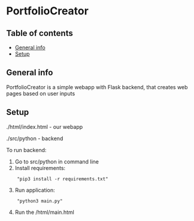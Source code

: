 # PortfolioCreator


## Table of contents
* [General info](#general-info)
* [Setup](#setup)

## General info
PortfolioCreator is a simple webapp with Flask backend, that creates web pages based on user inputs

## Setup

./html/index.html - our webapp

./src/python - backend

To run backend:
1. Go to src/python in command line
2. Install requirements: 
```
	"pip3 install -r requirements.txt"
```
3. Run application:
```
	"python3 main.py"
```
4. Run the /html/main.html
